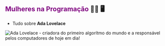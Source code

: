 ## <span style ="color:purple">Mulheres na Programação</span> :woman_technologist: :desktop_computer:

- Tudo sobre <b>Ada Lovelace</b>

![Ada Lovelace - criadora do primeiro algorítmo do mundo e a responsável pelos computadores de hoje em dia!](/home/nanda/Documents/mkd/ada1.jpg)





